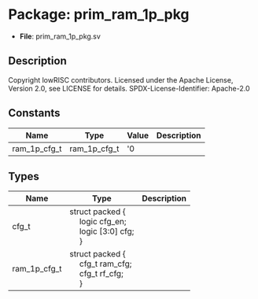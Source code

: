 # Package: prim_ram_1p_pkg

- **File**: prim_ram_1p_pkg.sv
## Description

 Copyright lowRISC contributors.
 Licensed under the Apache License, Version 2.0, see LICENSE for details.
 SPDX-License-Identifier: Apache-2.0



## Constants

| Name         | Type         | Value | Description |
| ------------ | ------------ | ----- | ----------- |
| ram_1p_cfg_t | ram_1p_cfg_t | '0    |             |
## Types

| Name         | Type                                                                                                                                                                         | Description |
| ------------ | ---------------------------------------------------------------------------------------------------------------------------------------------------------------------------- | ----------- |
| cfg_t        | struct packed {<br><span style="padding-left:20px">     logic       cfg_en;<br><span style="padding-left:20px">     logic [3:0] cfg;<br><span style="padding-left:20px">   } |             |
| ram_1p_cfg_t | struct packed {<br><span style="padding-left:20px">     cfg_t ram_cfg;<br><span style="padding-left:20px">       cfg_t rf_cfg;<br><span style="padding-left:20px">      }    |             |
